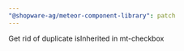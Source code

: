 ```yaml
---
"@shopware-ag/meteor-component-library": patch
---
```


Get rid of duplicate isInherited in mt-checkbox
